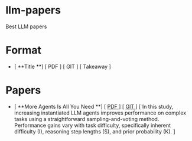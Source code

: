 # llm-papers
  Best LLM papers

# Format 
  - [ **Title **] [ PDF ] [ GIT ] [ Takeaway ] 

# Papers
  - [ **More Agents Is All You Need **] [ [ PDF ](https://arxiv.org/pdf/2402.05120v1) ] [ [ GIT ](https://anonymous.4open.science/r/more_agent_is_all_you_need/README.md) ] [ In this study, increasing instantiated LLM agents improves performance on complex tasks using a straightforward sampling-and-voting method. Performance gains vary with task difficulty, specifically inherent difficulty (I), reasoning step lengths (S), and prior probability (K). ] 
